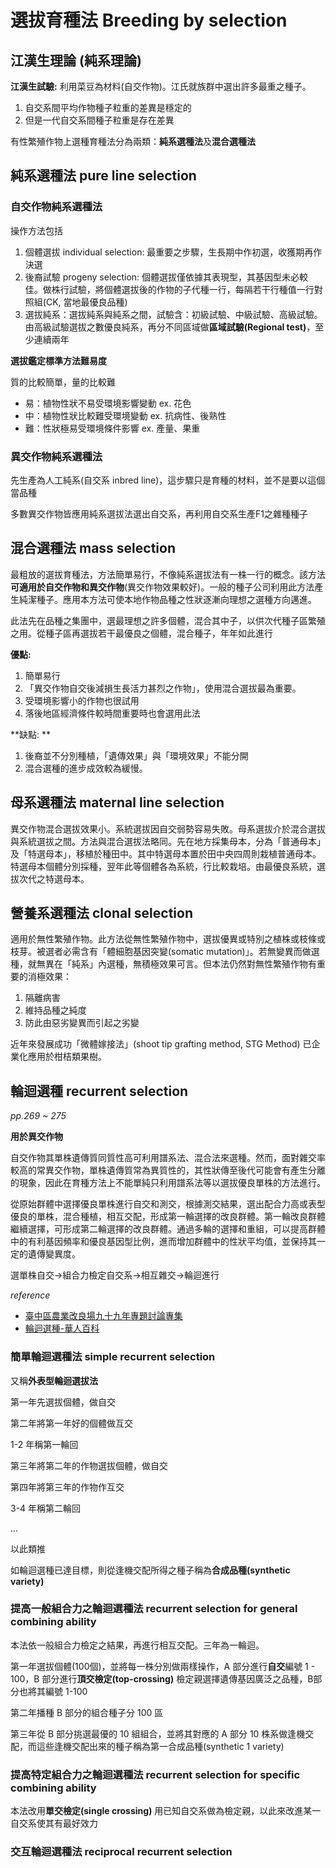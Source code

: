 # 選拔育種法 Breeding by selection

## 江漢生理論 (純系理論)

**江漢生試驗:** 利用菜豆為材料(自交作物)。江氏就族群中選出許多最重之種子。

1. 自交系間平均作物種子粒重的差異是穩定的
2. 但是一代自交系間種子粒重是存在差異

有性繁殖作物上選種育種法分為兩類：**純系選種法**及**混合選種法**

## 純系選種法 pure line selection

### 自交作物純系選種法

操作方法包括

1. 個體選拔 individual selection: 最重要之步驟，生長期中作初選，收獲期再作決選
2. 後裔試驗 progeny selection: 個體選拔僅依據其表現型，其基因型未必較佳。做株行試驗，將個體選拔後的作物的子代種一行，每隔若干行種值一行對照組(CK, 當地最優良品種)
3. 選拔純系：選拔純系與純系之間，試驗含：初級試驗、中級試驗、高級試驗。由高級試驗選拔之數優良純系，再分不同區域做**區域試驗(Regional test)**，至少連續兩年

**選拔鑑定標準方法難易度**

質的比較簡單，量的比較難

+ 易：植物性狀不易受環境影響變動 ex. 花色
+ 中：植物性狀比較難受環境變動 ex. 抗病性、後熟性
+ 難：性狀極易受環境條件影響 ex. 產量、果重

### 異交作物純系選種法

先生產為人工純系(自交系 inbred line)，這步驟只是育種的材料，並不是要以這個當品種

多數異交作物皆應用純系選拔法選出自交系，再利用自交系生產F1之雜種種子

## 混合選種法 mass selection

最粗放的選拔育種法，方法簡單易行，不像純系選拔法有一株一行的概念。該方法**可適用於自交作物和異交作物**(異交作物效果較好)。一般的種子公司利用此方法產生純潔種子。應用本方法可使本地作物品種之性狀逐漸向理想之選種方向邁進。

此法先在品種之集團中，選最理想之許多個體，混合其中子，以供次代種子區繁殖之用。從種子區再選拔若干最優良之個體，混合種子，年年如此進行

**優點:** 

1. 簡單易行
2. 「異交作物自交後減損生長活力甚烈之作物」，使用混合選拔最為重要。
3. 受環境影響小的作物也很試用
4. 落後地區經濟條件較時間重要時也會選用此法

**缺點: **

1. 後裔並不分別種植，「遺傳效果」與「環境效果」不能分開
2. 混合選種的進步成效較為緩慢。

## 母系選種法 maternal line selection

異交作物混合選拔效果小。系統選拔因自交弱勢容易失敗。母系選拔介於混合選拔與系統選拔之間。方法與混合選拔法略同。先在地方採集母本，分為「普通母本」及「特選母本」，移植於種田中。其中特選母本置於田中央四周則栽植普通母本。特選母本個體分別採種，翌年此等個體各為系統，行比較栽培。由最優良系統，選拔次代之特選母本。

## 營養系選種法 clonal selection

適用於無性繁殖作物。此方法從無性繁殖作物中，選拔優異或特別之植株或枝條或枝芽。被選者必需含有「體細胞基因突變(somatic mutation)」。若無變異而做選種，就無異在「純系」內選種，無積極效果可言。但本法仍然對無性繁殖作物有重要的消極效果：

1. 隔離病害
2. 維持品種之純度
3. 防此由惡劣變異而引起之劣變

近年來發展成功「微體嫁接法」(shoot tip grafting method, STG Method) 已企業化應用於柑桔類果樹。

## 輪迴選種 recurrent selection

*pp.269 ~ 275*

**用於異交作物**

自交作物其單株遺傳質同質性高可利用譜系法、混合法來選種。然而，面對雜交率較高的常異交作物，單株遺傳質常為異質性的，其性狀傳至後代可能會有產生分離的現象，因此在育種方法上不能單純只利用譜系法等以選拔優良單株的方法進行。

從原始群體中選擇優良單株進行自交和測交，根據測交結果，選出配合力高或表型優良的單株，混合種植，相互交配，形成第一輪選擇的改良群體。第一輪改良群體繼續選擇，可形成第二輪選擇的改良群體。通過多輪的選擇和重組，可以提高群體中的有利基因頻率和優良基因型比例，進而增加群體中的性狀平均值，並保持其一定的遺傳變異度。

選單株自交→組合力檢定自交系→相互雜交→輪迴進行

*reference*

+ [臺中區農業改良場九十九年專題討論專集](https://www.tdais.gov.tw/upload/tdais/files/web_structure/6868/TC02-105-19.pdf)
+ [輪迴選種-華人百科](https://www.itsfun.com.tw/輪回選擇/wiki-0055977-7041257)

### 簡單輪迴選種法 simple recurrent selection

又稱**外表型輪迴選拔法**

第一年先選拔個體，做自交

第二年將第一年好的個體做互交

1-2 年稱第一輪回

第三年將第二年的作物選拔個體，做自交

第四年將第三年的作物作互交

3-4 年稱第二輪回

...

以此類推

如輪迴選種已達目標，則從逢機交配所得之種子稱為**合成品種(synthetic variety)**

### 提高一般組合力之輪迴選種法 recurrent selection for general combining ability

本法依一般組合力檢定之結果，再進行相互交配。三年為一輪迴。

第一年選拔個體(100個)，並將每一株分別做兩樣操作，A 部分進行**自交**編號 1 - 100，B 部分進行**頂交檢定(top-crossing)** 檢定親選擇遺傳基因廣泛之品種，B部分也將其編號 1-100

第二年播種 B 部分的組合種子分 100 區

第三年從 B 部分挑選最優的 10 組組合，並將其對應的 A 部分 10 株系做逢機交配，而這些逢機交配出來的種子稱為第一合成品種(synthetic 1 variety)

### 提高特定組合力之輪迴選種法 recurrent selection for specific combining ability

本法改用**單交檢定(single crossing)** 用已知自交系做為檢定親，以此來改進某一自交系使其有最好效力

### 交互輪迴選種法 reciprocal recurrent selection





